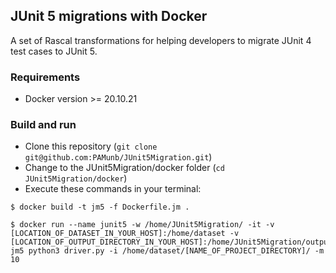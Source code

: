## JUnit 5 migrations with Docker

A set of Rascal transformations for helping
developers to migrate JUnit 4 test cases to JUnit 5.

### Requirements

   * Docker version >= 20.10.21

### Build and run

   * Clone this repository (`git clone git@github.com:PAMunb/JUnit5Migration.git`)
   * Change to the JUnit5Migration/docker folder (`cd JUnit5Migration/docker`)
   * Execute these commands in your terminal:

```shell
$ docker build -t jm5 -f Dockerfile.jm .

$ docker run --name junit5 -w /home/JUnit5Migration/ -it -v [LOCATION_OF_DATASET_IN_YOUR_HOST]:/home/dataset -v [LOCATION_OF_OUTPUT_DIRECTORY_IN_YOUR_HOST]:/home/JUnit5Migration/output jm5 python3 driver.py -i /home/dataset/[NAME_OF_PROJECT_DIRECTORY]/ -m 10
```
